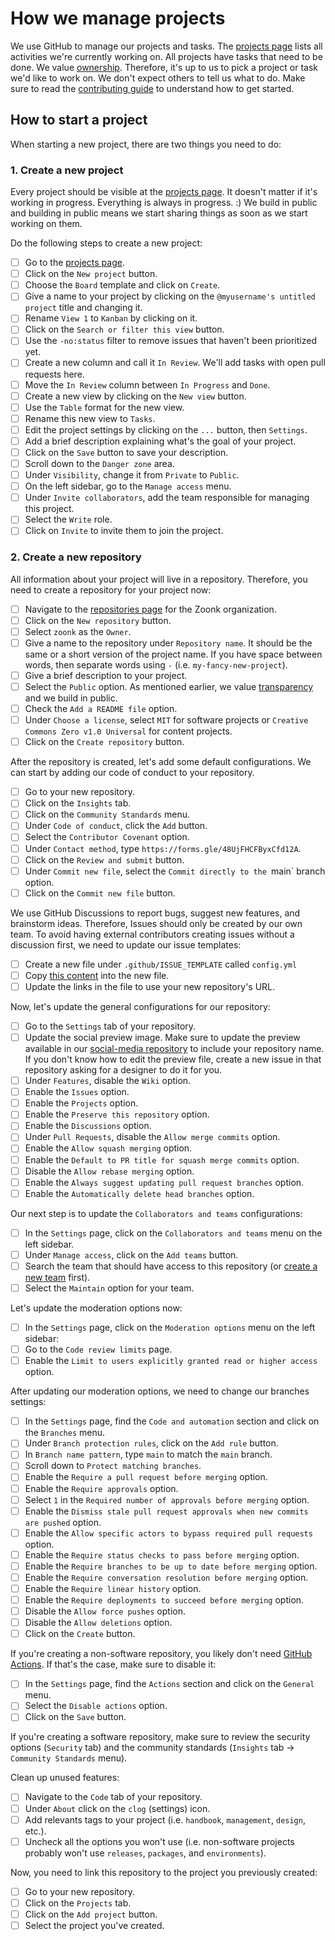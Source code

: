 # How we manage projects

We use GitHub to manage our projects and tasks.
The [projects page](https://github.com/orgs/zoonk/projects?type=beta) lists all activities we're currently working on.
All projects have tasks that need to be done.
We value [ownership](../about/values.md#ownership).
Therefore, it's up to us to pick a project or task we'd like to work on.
We don't expect others to tell us what to do.
Make sure to read the [contributing guide](../CONTRIBUTING.md) to understand how to get started.

## How to start a project

When starting a new project, there are two things you need to do:

### 1. Create a new project

Every project should be visible at the [projects page](https://github.com/orgs/zoonk/projects?type=beta).
It doesn't matter if it's working in progress.
Everything is always in progress. :)
We build in public and building in public means we start sharing things as soon as we start working on them.

Do the following steps to create a new project:

- [ ] Go to the [projects page](https://github.com/orgs/zoonk/projects?type=beta).
- [ ] Click on the `New project` button.
- [ ] Choose the `Board` template and click on `Create`.
- [ ] Give a name to your project by clicking on the `@myusername's untitled project` title and changing it.
- [ ] Rename `View 1` to `Kanban` by clicking on it.
- [ ] Click on the `Search or filter this view` button.
- [ ] Use the `-no:status` filter to remove issues that haven't been prioritized yet.
- [ ] Create a new column and call it `In Review`. We'll add tasks with open pull requests here.
- [ ] Move the `In Review` column between `In Progress` and `Done`.
- [ ] Create a new view by clicking on the `New view` button.
- [ ] Use the `Table` format for the new view.
- [ ] Rename this new view to `Tasks`.
- [ ] Edit the project settings by clicking on the `...` button, then `Settings`.
- [ ] Add a brief description explaining what's the goal of your project.
- [ ] Click on the `Save` button to save your description.
- [ ] Scroll down to the `Danger zone` area.
- [ ] Under `Visibility`, change it from `Private` to `Public`.
- [ ] On the left sidebar, go to the `Manage access` menu.
- [ ] Under `Invite collaborators`, add the team responsible for managing this project.
- [ ] Select the `Write` role.
- [ ] Click on `Invite` to invite them to join the project.

### 2. Create a new repository

All information about your project will live in a repository.
Therefore, you need to create a repository for your project now:

- [ ] Navigate to the [repositories page](https://github.com/orgs/zoonk/repositories) for the Zoonk organization.
- [ ] Click on the `New repository` button.
- [ ] Select `zoonk` as the `Owner`.
- [ ] Give a name to the repository under `Repository name`.
It should be the same or a short version of the project name.
If you have space between words, then separate words using `-` (i.e. `my-fancy-new-project`).
- [ ] Give a brief description to your project.
- [ ] Select the `Public` option. As mentioned earlier, we value [transparency](../values.md#transparency) and we build in public.
- [ ] Check the `Add a README file` option.
- [ ] Under `Choose a license`, select `MIT` for software projects or `Creative Commons Zero v1.0 Universal` for content projects.
- [ ] Click on the `Create repository` button.

After the repository is created, let's add some default configurations.
We can start by adding our code of conduct to your repository.

- [ ] Go to your new repository.
- [ ] Click on the `Insights` tab.
- [ ] Click on the `Community Standards` menu.
- [ ] Under `Code of conduct`, click the `Add` button.
- [ ] Select the `Contributor Covenant` option.
- [ ] Under `Contact method`, type `https://forms.gle/48UjFHCFByxCfd12A`.
- [ ] Click on the `Review and submit` button.
- [ ] Under `Commit new file`, select the `Commit directly to the `main` branch option.
- [ ] Click on the `Commit new file` button.

We use GitHub Discussions to report bugs, suggest new features, and brainstorm ideas.
Therefore, Issues should only be created by our own team.
To avoid having external contributors creating issues without a discussion first, we need to update our issue templates:

- [ ] Create a new file under `.github/ISSUE_TEMPLATE` called `config.yml`
- [ ] Copy [this content](../.github/ISSUE_TEMPLATE/config.yml) into the new file.
- [ ] Update the links in the file to use your new repository's URL.

Now, let's update the general configurations for our repository:

- [ ] Go to the `Settings` tab of your repository.
- [ ] Update the social preview image.
Make sure to update the preview available in our [social-media repository](https://github.com/zoonk/social-media)
to include your repository name.
If you don't know how to edit the preview file, create a new issue in that repository asking for a designer to do it for you.
- [ ] Under `Features`, disable the `Wiki` option.
- [ ] Enable the `Issues` option.
- [ ] Enable the `Projects` option.
- [ ] Enable the `Preserve this repository` option.
- [ ] Enable the `Discussions` option.
- [ ] Under `Pull Requests`, disable the `Allow merge commits` option.
- [ ] Enable the `Allow squash merging` option.
- [ ] Enable the `Default to PR title for squash merge commits` option.
- [ ] Disable the `Allow rebase merging` option.
- [ ] Enable the `Always suggest updating pull request branches` option.
- [ ] Enable the `Automatically delete head branches` option.

Our next step is to update the `Collaborators and teams` configurations:

- [ ] In the `Settings` page, click on the `Collaborators and teams` menu on the left sidebar.
- [ ] Under `Manage access`, click on the `Add teams` button.
- [ ] Search the team that should have access to this repository (or [create a new team](https://github.com/orgs/zoonk/new-team) first).
- [ ] Select the `Maintain` option for your team.

Let's update the moderation options now:

- [ ] In the `Settings` page, click on the `Moderation options` menu on the left sidebar:
- [ ] Go to the `Code review limits` page.
- [ ] Enable the `Limit to users explicitly granted read or higher access` option.

After updating our moderation options, we need to change our branches settings:

- [ ] In the `Settings` page, find the `Code and automation` section and click on the `Branches` menu.
- [ ] Under `Branch protection rules`, click on the `Add rule` button.
- [ ] In `Branch name pattern`, type `main` to match the `main` branch.
- [ ] Scroll down to `Protect matching branches`.
- [ ] Enable the `Require a pull request before merging` option.
- [ ] Enable the `Require approvals` option.
- [ ] Select `1` in the `Required number of approvals before merging` option.
- [ ] Enable the `Dismiss stale pull request approvals when new commits are pushed` option.
- [ ] Enable the `Allow specific actors to bypass required pull requests` option.
- [ ] Enable the `Require status checks to pass before merging` option.
- [ ] Enable the `Require branches to be up to date before merging` option.
- [ ] Enable the `Require conversation resolution before merging` option.
- [ ] Enable the `Require linear history` option.
- [ ] Enable the `Require deployments to succeed before merging` option.
- [ ] Disable the `Allow force pushes` option.
- [ ] Disable the `Allow deletions` option.
- [ ] Click on the `Create` button.

If you're creating a non-software repository, you likely don't need [GitHub Actions](https://github.com/features/actions).
If that's the case, make sure to disable it:

- [ ] In the `Settings` page, find the `Actions` section and click on the `General` menu.
- [ ] Select the `Disable actions` option.
- [ ] Click on the `Save` button.

If you're creating a software repository,
make sure to review the security options (`Security` tab)
and the community standards (`Insights` tab -> `Community Standards` menu).

Clean up unused features:

- [ ] Navigate to the `Code` tab of your repository.
- [ ] Under `About` click on the `clog` (settings) icon.
- [ ] Add relevants tags to your project (i.e. `handbook`, `management`, `design`, etc.).
- [ ] Uncheck all the options you won't use (i.e. non-software projects probably won't use `releases`, `packages`, and `environments`).

Now, you need to link this repository to the project you previously created:

- [ ] Go to your new repository.
- [ ] Click on the `Projects` tab.
- [ ] Click on the `Add project` button.
- [ ] Select the project you've created.
